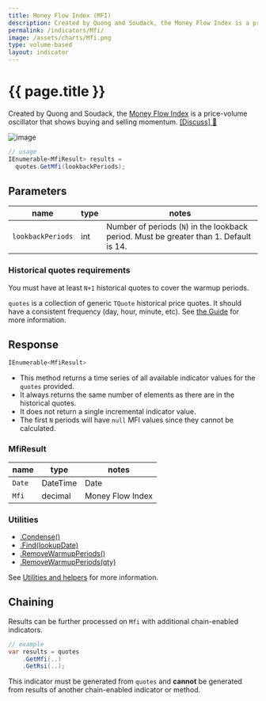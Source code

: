 ```yaml
---
title: Money Flow Index (MFI)
description: Created by Quong and Soudack, the Money Flow Index is a price-volume oscillator that shows buying and selling momentum.
permalink: /indicators/Mfi/
image: /assets/charts/Mfi.png
type: volume-based
layout: indicator
---
```


# {{ page.title }}

Created by Quong and Soudack, the [Money Flow Index](https://en.wikipedia.org/wiki/Money_flow_index) is a price-volume oscillator that shows buying and selling momentum.
[[Discuss] :speech_balloon:]({{site.github.repository_url}}/discussions/247 "Community discussion about this indicator")

![image]({{site.baseurl}}{{page.image}})

```csharp
// usage
IEnumerable<MfiResult> results =
  quotes.GetMfi(lookbackPeriods);
```

## Parameters

| name | type | notes
| -- |-- |--
| `lookbackPeriods` | int | Number of periods (`N`) in the lookback period.  Must be greater than 1. Default is 14.

### Historical quotes requirements

You must have at least `N+1` historical quotes to cover the warmup periods.

`quotes` is a collection of generic `TQuote` historical price quotes.  It should have a consistent frequency (day, hour, minute, etc).  See [the Guide]({{site.baseurl}}/guide/#historical-quotes) for more information.

## Response

```csharp
IEnumerable<MfiResult>
```

- This method returns a time series of all available indicator values for the `quotes` provided.
- It always returns the same number of elements as there are in the historical quotes.
- It does not return a single incremental indicator value.
- The first `N` periods will have `null` MFI values since they cannot be calculated.

### MfiResult

| name | type | notes
| -- |-- |--
| `Date` | DateTime | Date
| `Mfi` | decimal | Money Flow Index

### Utilities

- [.Condense()]({{site.baseurl}}/utilities#condense)
- [.Find(lookupDate)]({{site.baseurl}}/utilities#find-indicator-result-by-date)
- [.RemoveWarmupPeriods()]({{site.baseurl}}/utilities#remove-warmup-periods)
- [.RemoveWarmupPeriods(qty)]({{site.baseurl}}/utilities#remove-warmup-periods)

See [Utilities and helpers]({{site.baseurl}}/utilities#utilities-for-indicator-results) for more information.

## Chaining

Results can be further processed on `Mfi` with additional chain-enabled indicators.

```csharp
// example
var results = quotes
    .GetMfi(..)
    .GetRsi(..);
```

This indicator must be generated from `quotes` and **cannot** be generated from results of another chain-enabled indicator or method.

